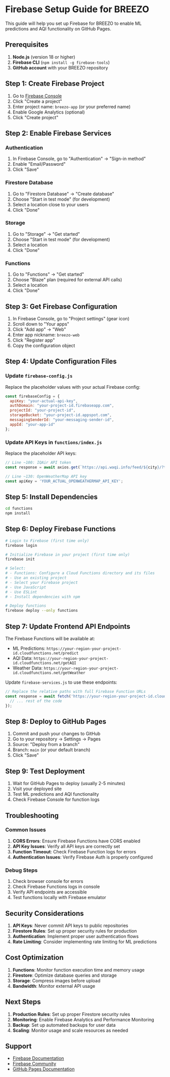 # Firebase Setup Guide for BREEZO

This guide will help you set up Firebase for BREEZO to enable ML predictions and AQI functionality on GitHub Pages.

## Prerequisites

1. **Node.js** (version 18 or higher)
2. **Firebase CLI** (`npm install -g firebase-tools`)
3. **GitHub account** with your BREEZO repository

## Step 1: Create Firebase Project

1. Go to [Firebase Console](https://console.firebase.google.com/)
2. Click "Create a project"
3. Enter project name: `breezo-app` (or your preferred name)
4. Enable Google Analytics (optional)
5. Click "Create project"

## Step 2: Enable Firebase Services

### Authentication
1. In Firebase Console, go to "Authentication" → "Sign-in method"
2. Enable "Email/Password"
3. Click "Save"

### Firestore Database
1. Go to "Firestore Database" → "Create database"
2. Choose "Start in test mode" (for development)
3. Select a location close to your users
4. Click "Done"

### Storage
1. Go to "Storage" → "Get started"
2. Choose "Start in test mode" (for development)
3. Select a location
4. Click "Done"

### Functions
1. Go to "Functions" → "Get started"
2. Choose "Blaze" plan (required for external API calls)
3. Select a location
4. Click "Done"

## Step 3: Get Firebase Configuration

1. In Firebase Console, go to "Project settings" (gear icon)
2. Scroll down to "Your apps"
3. Click "Add app" → "Web"
4. Enter app nickname: `breezo-web`
5. Click "Register app"
6. Copy the configuration object

## Step 4: Update Configuration Files

### Update `firebase-config.js`
Replace the placeholder values with your actual Firebase config:

```javascript
const firebaseConfig = {
  apiKey: "your-actual-api-key",
  authDomain: "your-project-id.firebaseapp.com",
  projectId: "your-project-id",
  storageBucket: "your-project-id.appspot.com",
  messagingSenderId: "your-messaging-sender-id",
  appId: "your-app-id"
};
```

### Update API Keys in `functions/index.js`
Replace the placeholder API keys:

```javascript
// Line ~100: IQAir API token
const response = await axios.get(`https://api.waqi.info/feed/${city}/?token=YOUR_ACTUAL_IQAIR_TOKEN`);

// Line ~130: OpenWeatherMap API key
const apiKey = 'YOUR_ACTUAL_OPENWEATHERMAP_API_KEY';
```

## Step 5: Install Dependencies

```bash
cd functions
npm install
```

## Step 6: Deploy Firebase Functions

```bash
# Login to Firebase (first time only)
firebase login

# Initialize Firebase in your project (first time only)
firebase init

# Select:
# - Functions: Configure a Cloud Functions directory and its files
# - Use an existing project
# - Select your Firebase project
# - Use JavaScript
# - Use ESLint
# - Install dependencies with npm

# Deploy functions
firebase deploy --only functions
```

## Step 7: Update Frontend API Endpoints

The Firebase Functions will be available at:
- ML Predictions: `https://your-region-your-project-id.cloudfunctions.net/predict`
- AQI Data: `https://your-region-your-project-id.cloudfunctions.net/getAQI`
- Weather Data: `https://your-region-your-project-id.cloudfunctions.net/getWeather`

Update `firebase-services.js` to use these endpoints:

```javascript
// Replace the relative paths with full Firebase Function URLs
const response = await fetch('https://your-region-your-project-id.cloudfunctions.net/predict', {
  // ... rest of the code
});
```

## Step 8: Deploy to GitHub Pages

1. Commit and push your changes to GitHub
2. Go to your repository → Settings → Pages
3. Source: "Deploy from a branch"
4. Branch: `main` (or your default branch)
5. Click "Save"

## Step 9: Test Deployment

1. Wait for GitHub Pages to deploy (usually 2-5 minutes)
2. Visit your deployed site
3. Test ML predictions and AQI functionality
4. Check Firebase Console for function logs

## Troubleshooting

### Common Issues

1. **CORS Errors**: Ensure Firebase Functions have CORS enabled
2. **API Key Issues**: Verify all API keys are correctly set
3. **Function Timeout**: Check Firebase Function logs for errors
4. **Authentication Issues**: Verify Firebase Auth is properly configured

### Debug Steps

1. Check browser console for errors
2. Check Firebase Functions logs in console
3. Verify API endpoints are accessible
4. Test functions locally with Firebase emulator

## Security Considerations

1. **API Keys**: Never commit API keys to public repositories
2. **Firestore Rules**: Set up proper security rules for production
3. **Authentication**: Implement proper user authentication flows
4. **Rate Limiting**: Consider implementing rate limiting for ML predictions

## Cost Optimization

1. **Functions**: Monitor function execution time and memory usage
2. **Firestore**: Optimize database queries and storage
3. **Storage**: Compress images before upload
4. **Bandwidth**: Monitor external API usage

## Next Steps

1. **Production Rules**: Set up proper Firestore security rules
2. **Monitoring**: Enable Firebase Analytics and Performance Monitoring
3. **Backup**: Set up automated backups for user data
4. **Scaling**: Monitor usage and scale resources as needed

## Support

- [Firebase Documentation](https://firebase.google.com/docs)
- [Firebase Community](https://firebase.google.com/community)
- [GitHub Pages Documentation](https://docs.github.com/en/pages)
